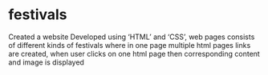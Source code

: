 # festivals
Created a website Developed using ‘HTML’ and ‘CSS’, web pages consists of different kinds of  festivals where in one page multiple html pages links are created, when user clicks on  one html page then corresponding content and image is displayed
